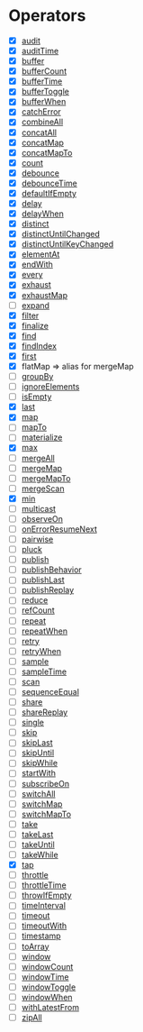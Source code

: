 # Operators

- [x] [audit](https://rxjs-dev.firebaseapp.com/api/operators/audit)
- [x] [auditTime](https://rxjs-dev.firebaseapp.com/api/operators/auditTime)
- [x] [buffer](https://rxjs-dev.firebaseapp.com/api/operators/buffer)
- [x] [bufferCount](https://rxjs-dev.firebaseapp.com/api/operators/bufferCount)
- [x] [bufferTime](https://rxjs-dev.firebaseapp.com/api/operators/bufferTime)
- [x] [bufferToggle](https://rxjs-dev.firebaseapp.com/api/operators/bufferToggle)
- [x] [bufferWhen](https://rxjs-dev.firebaseapp.com/api/operators/bufferWhen)
- [x] [catchError](https://rxjs-dev.firebaseapp.com/api/operators/catchError)
- [x] [combineAll](https://rxjs-dev.firebaseapp.com/api/operators/combineAll)
- [x] [concatAll](https://rxjs-dev.firebaseapp.com/api/operators/concatAll)
- [x] [concatMap](https://rxjs-dev.firebaseapp.com/api/operators/concatMap)
- [x] [concatMapTo](https://rxjs-dev.firebaseapp.com/api/operators/concatMapTo)
- [x] [count](https://rxjs-dev.firebaseapp.com/api/operators/count)
- [x] [debounce](https://rxjs-dev.firebaseapp.com/api/operators/debounce)
- [x] [debounceTime](https://rxjs-dev.firebaseapp.com/api/operators/debounceTime)
- [x] [defaultIfEmpty](https://rxjs-dev.firebaseapp.com/api/operators/defaultIfEmpty)
- [x] [delay](https://rxjs-dev.firebaseapp.com/api/operators/delay)
- [x] [delayWhen](https://rxjs-dev.firebaseapp.com/api/operators/delayWhen)
- [x] [distinct](https://rxjs-dev.firebaseapp.com/api/operators/distinct)
- [x] [distinctUntilChanged](https://rxjs-dev.firebaseapp.com/api/operators/distinctUntilChanged)
- [x] [distinctUntilKeyChanged](https://rxjs-dev.firebaseapp.com/api/operators/distinctUntilKeyChanged)
- [x] [elementAt](https://rxjs-dev.firebaseapp.com/api/operators/elementAt)
- [x] [endWith](https://rxjs-dev.firebaseapp.com/api/operators/endWith)
- [x] [every](https://rxjs-dev.firebaseapp.com/api/operators/every)
- [x] [exhaust](https://rxjs-dev.firebaseapp.com/api/operators/exhaust)
- [x] [exhaustMap](https://rxjs-dev.firebaseapp.com/api/operators/exhaustMap)
- [ ] [expand](https://rxjs-dev.firebaseapp.com/api/operators/expand)
- [x] [filter](https://rxjs-dev.firebaseapp.com/api/operators/filter)
- [x] [finalize](https://rxjs-dev.firebaseapp.com/api/operators/finalize)
- [x] [find](https://rxjs-dev.firebaseapp.com/api/operators/find)
- [x] [findIndex](https://rxjs-dev.firebaseapp.com/api/operators/findIndex)
- [x] [first](https://rxjs-dev.firebaseapp.com/api/operators/first)
- [x] flatMap => alias for mergeMap
- [ ] [groupBy](https://rxjs-dev.firebaseapp.com/api/operators/groupBy)
- [ ] [ignoreElements](https://rxjs-dev.firebaseapp.com/api/operators/ignoreElements)
- [ ] [isEmpty](https://rxjs-dev.firebaseapp.com/api/operators/isEmpty)
- [x] [last](https://rxjs-dev.firebaseapp.com/api/operators/last)
- [x] [map](https://rxjs-dev.firebaseapp.com/api/operators/map)
- [ ] [mapTo](https://rxjs-dev.firebaseapp.com/api/operators/mapTo)
- [ ] [materialize](https://rxjs-dev.firebaseapp.com/api/operators/materialize)
- [x] [max](https://rxjs-dev.firebaseapp.com/api/operators/max)
- [ ] [mergeAll](https://rxjs-dev.firebaseapp.com/api/operators/mergeAll)
- [ ] [mergeMap](https://rxjs-dev.firebaseapp.com/api/operators/mergeMap)
- [ ] [mergeMapTo](https://rxjs-dev.firebaseapp.com/api/operators/mergeMapTo)
- [ ] [mergeScan](https://rxjs-dev.firebaseapp.com/api/operators/mergeScan)
- [x] [min](https://rxjs-dev.firebaseapp.com/api/operators/min)
- [ ] [multicast](https://rxjs-dev.firebaseapp.com/api/operators/multicast)
- [ ] [observeOn](https://rxjs-dev.firebaseapp.com/api/operators/observeOn)
- [ ] [onErrorResumeNext](https://rxjs-dev.firebaseapp.com/api/operators/onErrorResumeNext)
- [ ] [pairwise](https://rxjs-dev.firebaseapp.com/api/operators/pairwise)
- [ ] [pluck](https://rxjs-dev.firebaseapp.com/api/operators/pluck)
- [ ] [publish](https://rxjs-dev.firebaseapp.com/api/operators/publish)
- [ ] [publishBehavior](https://rxjs-dev.firebaseapp.com/api/operators/publishBehavior)
- [ ] [publishLast](https://rxjs-dev.firebaseapp.com/api/operators/publishLast)
- [ ] [publishReplay](https://rxjs-dev.firebaseapp.com/api/operators/publishReplay)
- [ ] [reduce](https://rxjs-dev.firebaseapp.com/api/operators/reduce)
- [ ] [refCount](https://rxjs-dev.firebaseapp.com/api/operators/refCount)
- [ ] [repeat](https://rxjs-dev.firebaseapp.com/api/operators/repeat)
- [ ] [repeatWhen](https://rxjs-dev.firebaseapp.com/api/operators/repeatWhen)
- [ ] [retry](https://rxjs-dev.firebaseapp.com/api/operators/retry)
- [ ] [retryWhen](https://rxjs-dev.firebaseapp.com/api/operators/retryWhen)
- [ ] [sample](https://rxjs-dev.firebaseapp.com/api/operators/sample)
- [ ] [sampleTime](https://rxjs-dev.firebaseapp.com/api/operators/sampleTime)
- [ ] [scan](https://rxjs-dev.firebaseapp.com/api/operators/scan)
- [ ] [sequenceEqual](https://rxjs-dev.firebaseapp.com/api/operators/sequenceEqual)
- [ ] [share](https://rxjs-dev.firebaseapp.com/api/operators/share)
- [ ] [shareReplay](https://rxjs-dev.firebaseapp.com/api/operators/shareReplay)
- [ ] [single](https://rxjs-dev.firebaseapp.com/api/operators/single)
- [ ] [skip](https://rxjs-dev.firebaseapp.com/api/operators/skip)
- [ ] [skipLast](https://rxjs-dev.firebaseapp.com/api/operators/skipLast)
- [ ] [skipUntil](https://rxjs-dev.firebaseapp.com/api/operators/skipUntil)
- [ ] [skipWhile](https://rxjs-dev.firebaseapp.com/api/operators/skipWhile)
- [ ] [startWith](https://rxjs-dev.firebaseapp.com/api/operators/startWith)
- [ ] [subscribeOn](https://rxjs-dev.firebaseapp.com/api/operators/subscribeOn)
- [ ] [switchAll](https://rxjs-dev.firebaseapp.com/api/operators/switchAll)
- [ ] [switchMap](https://rxjs-dev.firebaseapp.com/api/operators/switchMap)
- [ ] [switchMapTo](https://rxjs-dev.firebaseapp.com/api/operators/switchMapTo)
- [ ] [take](https://rxjs-dev.firebaseapp.com/api/operators/take)
- [ ] [takeLast](https://rxjs-dev.firebaseapp.com/api/operators/takeLast)
- [ ] [takeUntil](https://rxjs-dev.firebaseapp.com/api/operators/takeUntil)
- [ ] [takeWhile](https://rxjs-dev.firebaseapp.com/api/operators/takeWhile)
- [x] [tap](https://rxjs-dev.firebaseapp.com/api/operators/tap)
- [ ] [throttle](https://rxjs-dev.firebaseapp.com/api/operators/throttle)
- [ ] [throttleTime](https://rxjs-dev.firebaseapp.com/api/operators/throttleTime)
- [ ] [throwIfEmpty](https://rxjs-dev.firebaseapp.com/api/operators/throwIfEmpty)
- [ ] [timeInterval](https://rxjs-dev.firebaseapp.com/api/operators/timeInterval)
- [ ] [timeout](https://rxjs-dev.firebaseapp.com/api/operators/timeout)
- [ ] [timeoutWith](https://rxjs-dev.firebaseapp.com/api/operators/timeoutWith)
- [ ] [timestamp](https://rxjs-dev.firebaseapp.com/api/operators/timestamp)
- [ ] [toArray](https://rxjs-dev.firebaseapp.com/api/operators/toArray)
- [ ] [window](https://rxjs-dev.firebaseapp.com/api/operators/window)
- [ ] [windowCount](https://rxjs-dev.firebaseapp.com/api/operators/windowCount)
- [ ] [windowTime](https://rxjs-dev.firebaseapp.com/api/operators/windowTime)
- [ ] [windowToggle](https://rxjs-dev.firebaseapp.com/api/operators/windowToggle)
- [ ] [windowWhen](https://rxjs-dev.firebaseapp.com/api/operators/windowWhen)
- [ ] [withLatestFrom](https://rxjs-dev.firebaseapp.com/api/operators/withLatestFrom)
- [ ] [zipAll](https://rxjs-dev.firebaseapp.com/api/operators/zipAll)
